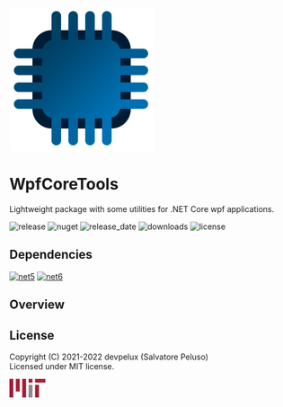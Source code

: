 ![icon](https://raw.githubusercontent.com/devpelux/wpfcoretools/1.0.0/Assets/Icon.png)

# WpfCoreTools

Lightweight package with some utilities for .NET Core wpf applications.

![release](https://img.shields.io/github/v/release/devpelux/wpfcoretools?sort=semver)
![nuget](https://img.shields.io/nuget/v/wpfcoretools)
![release_date](https://img.shields.io/github/release-date/devpelux/wpfcoretools)
![downloads](https://img.shields.io/nuget/dt/wpfcoretools)
![license](https://img.shields.io/github/license/devpelux/wpfcoretools)

## Dependencies

[![net5](https://img.shields.io/badge/.NET-v5.0-blue)](https://docs.microsoft.com/dotnet)
[![net6](https://img.shields.io/badge/.NET-v6.0-blue)](https://docs.microsoft.com/dotnet)

## Overview

## License
Copyright (C) 2021-2022 devpelux (Salvatore Peluso)  
Licensed under MIT license.

[![mit](https://raw.githubusercontent.com/devpelux/wpfcoretools/1.0.0/Assets/Mit.png)](https://github.com/devpelux/wpfcoretools/blob/1.0.0/LICENSE)
